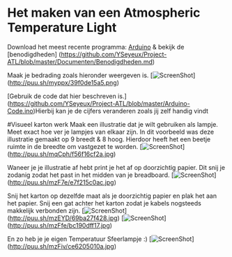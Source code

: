 # Het maken van een Atmospheric Temperature Light

Download het meest recente programma: [Arduino](https://www.arduino.cc/en/Main/Software) &
bekijk de [benodigdheden] (https://github.com/YSeyeux/Project-ATL/blob/master/Documenten/Benodigdheden.md)

Maak je bedrading zoals hieronder weergeven is.
[![ScreenShot](http://puu.sh/myppx/39f0de15a5.png)] (http://puu.sh/myppx/39f0de15a5.png)

[Gebruik de code dat hier beschreven is.] (https://github.com/YSeyeux/Project-ATL/blob/master/Arduino-Code.ino)Hierbij kan je de cijfers veranderen zoals jij zelf handig vindt


#Visueel karton werk
Maak een illustratie dat je wilt gebruiken als lampje. Meet exact hoe ver je lampjes van elkaar zijn. In dit voorbeeld was deze 
illustratie gemaakt op 9 breedt & 8 hoog. Hierdoor heeft het een beetje ruimte in de breedte om vastgezet te worden.
[![ScreenShot](http://puu.sh/mqCph/f56f16cf2a.jpg)] (http://puu.sh/mqCph/f56f16cf2a.jpg)

Waneer je je illustratie af hebt print je het af op doorzichtig papier. Dit snij je zodanig zodat het past in het midden van je breadboard.
[![ScreenShot](http://puu.sh/mzF7e/e7f215c0ac.jpg)] (http://puu.sh/mzF7e/e7f215c0ac.jpg)

Snij het karton op dezelfde maat als je doorzichtig papier en plak het aan het papier. Snij een gat achter het karton zodat je kabels nogsteeds
makkelijk verbonden zijn.
[![ScreenShot](http://puu.sh/mzEYD/69ba27f428.jpg)] (http://puu.sh/mzEYD/69ba27f428.jpg)
[![ScreenShot](http://puu.sh/mzFfe/bc190dff17.jpg)] (http://puu.sh/mzFfe/bc190dff17.jpg)

En zo heb je je eigen Temperatuur Sfeerlampje :)
[![ScreenShot](http://puu.sh/mzFiv/ce6205010a.jpg)] (http://puu.sh/mzFiv/ce6205010a.jpg)
